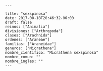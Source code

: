 
      ---

      title: "sexspinosa"
      date: 2017-08-18T20:46:32-06:00
      draft: false
      reinos: ["Animalia"]
      divisiones: ["Arthropoda"]
      clases: ["Arachnida"]
      ordenes: ["Araneae"]
      familias: ["Araneidae"]
      generos: ["Micrathena"]
      nombre_cientifico: "Micrathena sexspinosa"
      nombre_comun: ""
      nombre_ingles: ""
      ---

      
